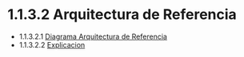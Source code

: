 # 1.1.3.2 Arquitectura de Referencia

- 1.1.3.2.1 [Diagrama Arquitectura de Referencia](https://github.com/F3liP3L/Software2-QuickJob-Documentacion/blob/main/desing-high-level/alternativa-de-solucion/arquitectura-de-referencia/diagrama/diagrama-arquitectura-referencia.md)
- 1.1.3.2.2 [Explicacion](https://github.com/F3liP3L/Software2-QuickJob-Documentacion/blob/main/desing-high-level/alternativa-de-solucion/arquitectura-de-referencia/justificacion/arquitectura-referencia.md)